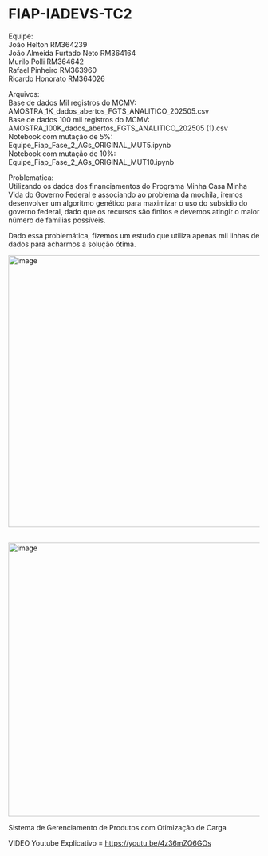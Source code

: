 # FIAP-IADEVS-TC2

Equipe: <br> João Helton RM364239 <br>
João Almeida Furtado Neto RM364164 <br>
Murilo Polli RM364642 <br>
Rafael Pinheiro RM363960 <br> 
Ricardo Honorato RM364026 <br>

Arquivos:<br>
  Base de dados Mil registros do MCMV: AMOSTRA_1K_dados_abertos_FGTS_ANALITICO_202505.csv <br>
  Base de dados 100 mil registros do MCMV: AMOSTRA_100K_dados_abertos_FGTS_ANALITICO_202505 (1).csv <br>
  Notebook com mutação de 5%: Equipe_Fiap_Fase_2_AGs_ORIGINAL_MUT5.ipynb <br>
  Notebook com mutação de 10%: Equipe_Fiap_Fase_2_AGs_ORIGINAL_MUT10.ipynb <br>

Problematica:<br>
  Utilizando os dados dos financiamentos do Programa Minha Casa Minha Vida do Governo Federal e associando ao problema da mochila, iremos desenvolver um algoritmo genético para maximizar o uso do subsidio do governo federal, dado que os recursos são finitos e devemos atingir o maior número de famílias possíveis.<br>

  Dado essa problemática, fizemos um estudo que utiliza apenas mil linhas de dados para acharmos a solução ótima.<br>



  <img width="1135" height="544" alt="image" src="https://github.com/user-attachments/assets/c82ef08a-0520-44ec-9481-f35182d0db81" /> <br><br>


  <img width="1138" height="547" alt="image" src="https://github.com/user-attachments/assets/24c2b96a-e57e-462a-abf6-8f7b7c5ce924" />


  



Sistema de Gerenciamento de Produtos com Otimização de Carga


VIDEO Youtube Explicativo = https://youtu.be/4z36mZQ6GOs

